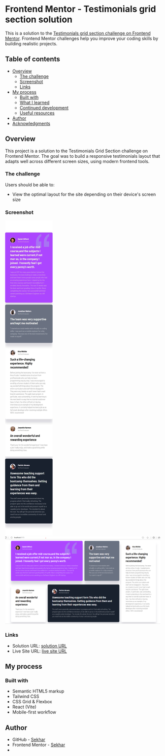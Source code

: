 # Frontend Mentor - Testimonials grid section solution

This is a solution to the [Testimonials grid section challenge on Frontend Mentor](https://www.frontendmentor.io/challenges/testimonials-grid-section-Nnw6J7Un7). Frontend Mentor challenges help you improve your coding skills by building realistic projects. 

## Table of contents

- [Overview](#overview)
  - [The challenge](#the-challenge)
  - [Screenshot](#screenshot)
  - [Links](#links)
- [My process](#my-process)
  - [Built with](#built-with)
  - [What I learned](#what-i-learned)
  - [Continued development](#continued-development)
  - [Useful resources](#useful-resources)
- [Author](#author)
- [Acknowledgments](#acknowledgments)



## Overview
This project is a solution to the Testimonials Grid Section challenge on Frontend Mentor. The goal was to build a responsive testimonials layout that adapts well across different screen sizes, using modern frontend tools.
### The challenge

Users should be able to:

- View the optimal layout for the site depending on their device's screen size

### Screenshot

![Mobile view screenshot](./src/assets/mobile.jpeg)
![Desktop view screenshot](./src/assets/desktop.png)



### Links

- Solution URL: [solution URL](https://your-solution-url.com)
- Live Site URL: [live site URL](https://your-live-site-url.com)

## My process

### Built with
- Semantic HTML5 markup
- Tailwind CSS
- CSS Grid & Flexbox
- React (Vite)
- Mobile-first workflow



## Author

- GitHub - [Sekhar](https://www.github.com/sekhar-185)
- Frontend Mentor - [Sekhar](https://www.frontendmentor.io/profile/sekhar-185)
- 



